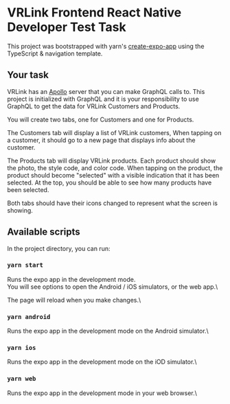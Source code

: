 # VRLink Frontend React Native Developer Test Task

This project was bootstrapped with yarn's [create-expo-app](https://reactnative.dev/docs/typescript) using the TypeScript & navigation template.

## Your task

VRLink has an [Apollo](https://www.apollographql.com/) server that you can make GraphQL calls to. This project is initialized with GraphQL and it is your responsibility to use GraphQL to get the data for VRLink Customers and Products.

You will create two tabs, one for Customers and one for Products.

The Customers tab will display a list of VRLink customers, When tapping on a customer, it should go to a new page that displays info about the customer.

The Products tab will display VRLink products. Each product should show the photo, the style code, and color code. When tapping on the product, the product should become "selected" with a visible indication that it has been selected. At the top, you should be able to see how many products have been selected.

Both tabs should have their icons changed to represent what the screen is showing.

## Available scripts

In the project directory, you can run:

### `yarn start`

Runs the expo app in the development mode.\
You will see options to open the Android / iOS simulators, or the web app.\

The page will reload when you make changes.\

### `yarn android`

Runs the expo app in the development mode on the Android simulator.\

### `yarn ios`

Runs the expo app in the development mode on the iOD simulator.\

### `yarn web`

Runs the expo app in the development mode in your web browser.\
